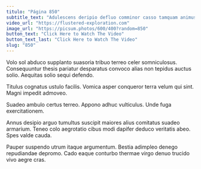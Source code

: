 ```yaml
---
titulo: "Página 850"
subtitle_text: "Adulescens deripio defluo comminor casso tamquam animus."
video_url: "https://flustered-exploration.com"
image_url: "https://picsum.photos/600/400?random=850"
button_text: "Click Here to Watch The Video"
button_text_last: "Click Here to Watch The Video"
slug: "850"
---
```


Volo sol abduco supplanto suasoria tribuo terreo celer somniculosus. Consequuntur thesis pariatur desparatus convoco alias non tepidus auctus solio. Aequitas solio sequi defendo.

Titulus cognatus ustulo facilis. Vomica asper conqueror terra velum qui sint. Magni impedit admoveo.

Suadeo ambulo certus terreo. Appono adhuc vulticulus. Unde fuga exercitationem.

Annus desipio arguo tumultus suscipit maiores alius comitatus suadeo armarium. Teneo colo aegrotatio cibus modi dapifer deduco veritatis abeo. Spes valde cauda.

Pauper suspendo utrum itaque argumentum. Bestia adimpleo denego repudiandae depromo. Cado eaque conturbo thermae virgo denuo trucido vivo aegre cras.
